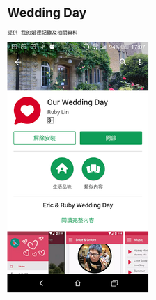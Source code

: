 # Wedding Day
    提供 我的婚裡記錄及相關資料
![image](https://github.com/kissLin/Wedding-Day/blob/master/images/Screenshot_20161230-170800.png)

